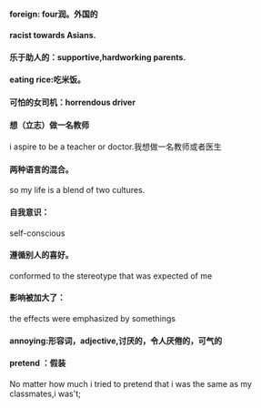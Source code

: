 
#### foreign: four润。外国的
#### racist towards Asians. 
#### 乐于助人的：supportive,hardworking parents.
#### eating rice:吃米饭。
#### 可怕的女司机：horrendous driver
#### 想（立志）做一名教师
i aspire to be a teacher or doctor.我想做一名教师或者医生
#### 两种语言的混合。 
so my life is a blend of two cultures.
#### 自我意识：
self-conscious
#### 遵循别人的喜好。
conformed to the stereotype that was expected of me
#### 影响被加大了：
the effects were emphasized  by somethings
#### annoying:形容词，adjective,讨厌的，令人厌倦的，可气的
#### pretend ：假装
No matter how much i tried to pretend that i was the same as my classmates,i was't;
